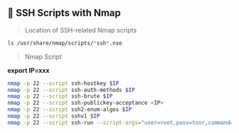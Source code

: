 ## 🔐 SSH Scripts with Nmap

> Location of SSH-related Nmap scripts
```bash
ls /usr/share/nmap/scripts/*ssh*.nse
```

> Nmap Script  

**export IP=xxx**

```bash
nmap -p 22 --script ssh-hostkey $IP
nmap -p 22 --script ssh-auth-methods $IP
nmap -p 22 --script ssh-brute $IP
nmap -p 22 --script ssh-publickey-acceptance <IP>
nmap -p 22 --script ssh2-enum-algos $IP
nmap -p 22 --script sshv1 $IP
nmap -p 22 --script ssh-run --script-args="user=root,pass=toor,command=uname -a" $IP
```
